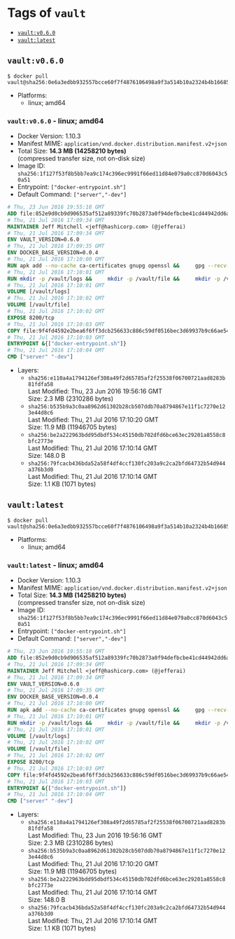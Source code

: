 <!-- THIS FILE IS GENERATED VIA '.template-helpers/generate-tag-details.pl' -->

# Tags of `vault`

-	[`vault:v0.6.0`](#vaultv060)
-	[`vault:latest`](#vaultlatest)

## `vault:v0.6.0`

```console
$ docker pull vault@sha256:0e6a3edbb932557bcce60f7f4876106498a9f3a514b10a2324b4b166857c58e1
```

-	Platforms:
	-	linux; amd64

### `vault:v0.6.0` - linux; amd64

-	Docker Version: 1.10.3
-	Manifest MIME: `application/vnd.docker.distribution.manifest.v2+json`
-	Total Size: **14.3 MB (14258210 bytes)**  
	(compressed transfer size, not on-disk size)
-	Image ID: `sha256:1f127f53f8b5bb7ea9c174c396ec9991f66ed11d84e079a0cc870d6043c50a51`
-	Entrypoint: `["docker-entrypoint.sh"]`
-	Default Command: `["server","-dev"]`

```dockerfile
# Thu, 23 Jun 2016 19:55:18 GMT
ADD file:852e9d0cb9d906535af512a89339fc70b2873a0f94defbcbe41cd44942dd6ac8 in /
# Thu, 21 Jul 2016 17:09:34 GMT
MAINTAINER Jeff Mitchell <jeff@hashicorp.com> (@jefferai)
# Thu, 21 Jul 2016 17:09:34 GMT
ENV VAULT_VERSION=0.6.0
# Thu, 21 Jul 2016 17:09:35 GMT
ENV DOCKER_BASE_VERSION=0.0.4
# Thu, 21 Jul 2016 17:10:00 GMT
RUN apk add --no-cache ca-certificates gnupg openssl &&     gpg --recv-keys 91A6E7F85D05C65630BEF18951852D87348FFC4C &&     mkdir -p /tmp/build &&     cd /tmp/build &&     wget https://releases.hashicorp.com/docker-base/${DOCKER_BASE_VERSION}/docker-base_${DOCKER_BASE_VERSION}_linux_amd64.zip &&     wget https://releases.hashicorp.com/docker-base/${DOCKER_BASE_VERSION}/docker-base_${DOCKER_BASE_VERSION}_SHA256SUMS &&     wget https://releases.hashicorp.com/docker-base/${DOCKER_BASE_VERSION}/docker-base_${DOCKER_BASE_VERSION}_SHA256SUMS.sig &&     gpg --batch --verify docker-base_${DOCKER_BASE_VERSION}_SHA256SUMS.sig docker-base_${DOCKER_BASE_VERSION}_SHA256SUMS &&     grep ${DOCKER_BASE_VERSION}_linux_amd64.zip docker-base_${DOCKER_BASE_VERSION}_SHA256SUMS | sha256sum -c &&     unzip docker-base_${DOCKER_BASE_VERSION}_linux_amd64.zip &&     cp bin/gosu bin/dumb-init /bin &&     wget https://releases.hashicorp.com/vault/${VAULT_VERSION}/vault_${VAULT_VERSION}_linux_amd64.zip &&     wget https://releases.hashicorp.com/vault/${VAULT_VERSION}/vault_${VAULT_VERSION}_SHA256SUMS &&     wget https://releases.hashicorp.com/vault/${VAULT_VERSION}/vault_${VAULT_VERSION}_SHA256SUMS.sig &&     gpg --batch --verify vault_${VAULT_VERSION}_SHA256SUMS.sig vault_${VAULT_VERSION}_SHA256SUMS &&     grep vault_${VAULT_VERSION}_linux_amd64.zip vault_${VAULT_VERSION}_SHA256SUMS | sha256sum -c &&     unzip -d /bin vault_${VAULT_VERSION}_linux_amd64.zip &&     cd /tmp &&     rm -rf /tmp/build &&     apk del gnupg openssl &&     rm -rf /root/.gnupg
# Thu, 21 Jul 2016 17:10:01 GMT
RUN mkdir -p /vault/logs &&     mkdir -p /vault/file &&     mkdir -p /vault/config
# Thu, 21 Jul 2016 17:10:01 GMT
VOLUME [/vault/logs]
# Thu, 21 Jul 2016 17:10:02 GMT
VOLUME [/vault/file]
# Thu, 21 Jul 2016 17:10:02 GMT
EXPOSE 8200/tcp
# Thu, 21 Jul 2016 17:10:03 GMT
COPY file:9f4fd4592e2bea6f6ff3dcb256633c886c59df0516bec3d69937b9c66ae54448 in /usr/local/bin/docker-entrypoint.sh
# Thu, 21 Jul 2016 17:10:03 GMT
ENTRYPOINT &{["docker-entrypoint.sh"]}
# Thu, 21 Jul 2016 17:10:04 GMT
CMD ["server" "-dev"]
```

-	Layers:
	-	`sha256:e110a4a1794126ef308a49f2d65785af2f25538f06700721aad8283b81fdfa58`  
		Last Modified: Thu, 23 Jun 2016 19:56:16 GMT  
		Size: 2.3 MB (2310286 bytes)
	-	`sha256:b535b9a3c0aa8962d61302b28cb507ddb70a8794867e11f1c7270e123e44d8c6`  
		Last Modified: Thu, 21 Jul 2016 17:10:20 GMT  
		Size: 11.9 MB (11946705 bytes)
	-	`sha256:be2a222963bdd95dbdf534c45150db702dfd6bce63ec29201a8558c8bfc2773e`  
		Last Modified: Thu, 21 Jul 2016 17:10:14 GMT  
		Size: 148.0 B
	-	`sha256:79fcacb436bda52a58f4df4ccf130fc203a9c2ca2bfd64732b54d944a376b3d0`  
		Last Modified: Thu, 21 Jul 2016 17:10:14 GMT  
		Size: 1.1 KB (1071 bytes)

## `vault:latest`

```console
$ docker pull vault@sha256:0e6a3edbb932557bcce60f7f4876106498a9f3a514b10a2324b4b166857c58e1
```

-	Platforms:
	-	linux; amd64

### `vault:latest` - linux; amd64

-	Docker Version: 1.10.3
-	Manifest MIME: `application/vnd.docker.distribution.manifest.v2+json`
-	Total Size: **14.3 MB (14258210 bytes)**  
	(compressed transfer size, not on-disk size)
-	Image ID: `sha256:1f127f53f8b5bb7ea9c174c396ec9991f66ed11d84e079a0cc870d6043c50a51`
-	Entrypoint: `["docker-entrypoint.sh"]`
-	Default Command: `["server","-dev"]`

```dockerfile
# Thu, 23 Jun 2016 19:55:18 GMT
ADD file:852e9d0cb9d906535af512a89339fc70b2873a0f94defbcbe41cd44942dd6ac8 in /
# Thu, 21 Jul 2016 17:09:34 GMT
MAINTAINER Jeff Mitchell <jeff@hashicorp.com> (@jefferai)
# Thu, 21 Jul 2016 17:09:34 GMT
ENV VAULT_VERSION=0.6.0
# Thu, 21 Jul 2016 17:09:35 GMT
ENV DOCKER_BASE_VERSION=0.0.4
# Thu, 21 Jul 2016 17:10:00 GMT
RUN apk add --no-cache ca-certificates gnupg openssl &&     gpg --recv-keys 91A6E7F85D05C65630BEF18951852D87348FFC4C &&     mkdir -p /tmp/build &&     cd /tmp/build &&     wget https://releases.hashicorp.com/docker-base/${DOCKER_BASE_VERSION}/docker-base_${DOCKER_BASE_VERSION}_linux_amd64.zip &&     wget https://releases.hashicorp.com/docker-base/${DOCKER_BASE_VERSION}/docker-base_${DOCKER_BASE_VERSION}_SHA256SUMS &&     wget https://releases.hashicorp.com/docker-base/${DOCKER_BASE_VERSION}/docker-base_${DOCKER_BASE_VERSION}_SHA256SUMS.sig &&     gpg --batch --verify docker-base_${DOCKER_BASE_VERSION}_SHA256SUMS.sig docker-base_${DOCKER_BASE_VERSION}_SHA256SUMS &&     grep ${DOCKER_BASE_VERSION}_linux_amd64.zip docker-base_${DOCKER_BASE_VERSION}_SHA256SUMS | sha256sum -c &&     unzip docker-base_${DOCKER_BASE_VERSION}_linux_amd64.zip &&     cp bin/gosu bin/dumb-init /bin &&     wget https://releases.hashicorp.com/vault/${VAULT_VERSION}/vault_${VAULT_VERSION}_linux_amd64.zip &&     wget https://releases.hashicorp.com/vault/${VAULT_VERSION}/vault_${VAULT_VERSION}_SHA256SUMS &&     wget https://releases.hashicorp.com/vault/${VAULT_VERSION}/vault_${VAULT_VERSION}_SHA256SUMS.sig &&     gpg --batch --verify vault_${VAULT_VERSION}_SHA256SUMS.sig vault_${VAULT_VERSION}_SHA256SUMS &&     grep vault_${VAULT_VERSION}_linux_amd64.zip vault_${VAULT_VERSION}_SHA256SUMS | sha256sum -c &&     unzip -d /bin vault_${VAULT_VERSION}_linux_amd64.zip &&     cd /tmp &&     rm -rf /tmp/build &&     apk del gnupg openssl &&     rm -rf /root/.gnupg
# Thu, 21 Jul 2016 17:10:01 GMT
RUN mkdir -p /vault/logs &&     mkdir -p /vault/file &&     mkdir -p /vault/config
# Thu, 21 Jul 2016 17:10:01 GMT
VOLUME [/vault/logs]
# Thu, 21 Jul 2016 17:10:02 GMT
VOLUME [/vault/file]
# Thu, 21 Jul 2016 17:10:02 GMT
EXPOSE 8200/tcp
# Thu, 21 Jul 2016 17:10:03 GMT
COPY file:9f4fd4592e2bea6f6ff3dcb256633c886c59df0516bec3d69937b9c66ae54448 in /usr/local/bin/docker-entrypoint.sh
# Thu, 21 Jul 2016 17:10:03 GMT
ENTRYPOINT &{["docker-entrypoint.sh"]}
# Thu, 21 Jul 2016 17:10:04 GMT
CMD ["server" "-dev"]
```

-	Layers:
	-	`sha256:e110a4a1794126ef308a49f2d65785af2f25538f06700721aad8283b81fdfa58`  
		Last Modified: Thu, 23 Jun 2016 19:56:16 GMT  
		Size: 2.3 MB (2310286 bytes)
	-	`sha256:b535b9a3c0aa8962d61302b28cb507ddb70a8794867e11f1c7270e123e44d8c6`  
		Last Modified: Thu, 21 Jul 2016 17:10:20 GMT  
		Size: 11.9 MB (11946705 bytes)
	-	`sha256:be2a222963bdd95dbdf534c45150db702dfd6bce63ec29201a8558c8bfc2773e`  
		Last Modified: Thu, 21 Jul 2016 17:10:14 GMT  
		Size: 148.0 B
	-	`sha256:79fcacb436bda52a58f4df4ccf130fc203a9c2ca2bfd64732b54d944a376b3d0`  
		Last Modified: Thu, 21 Jul 2016 17:10:14 GMT  
		Size: 1.1 KB (1071 bytes)
